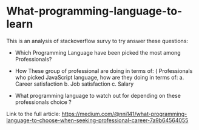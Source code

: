 # What-programming-language-to-learn

This is an analysis of stackoverflow survy to try answer these questions:

- Which Programming Language have been picked the most among Professionals?
- How These group of professional are doing in terms of: ( Professionals who picked JavaScript language, how are they doing in terms of:
		a. Career satisfaction 
		b. Job satisfaction 
		c. Salary 
        
- What programming language to watch out for depending on these professionals choice ?

Link to the full article: 
https://medium.com/@nni141/what-programming-language-to-choose-when-seeking-professional-career-7a9b64564055
